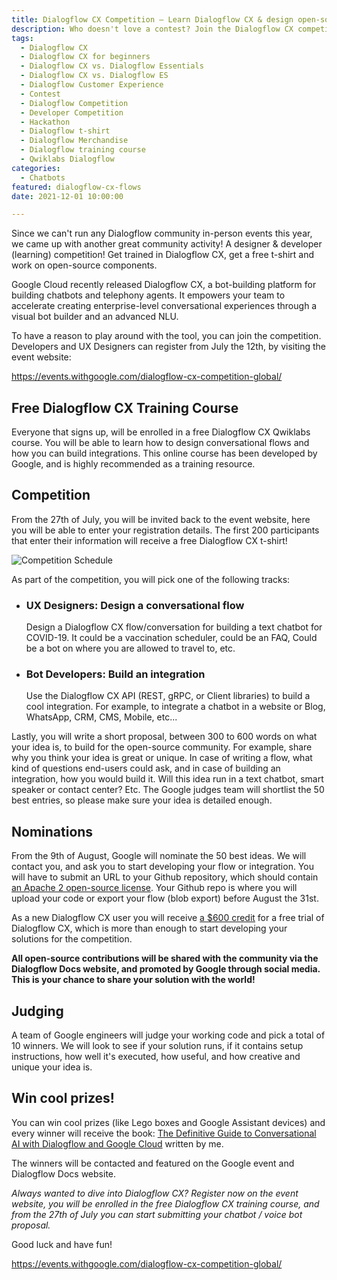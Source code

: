 ```yaml
---
title: Dialogflow CX Competition — Learn Dialogflow CX & design open-source components
description: Who doesn't love a contest? Join the Dialogflow CX competition to win cool prizes! Enroll to a free Dialogflow training course and get a free Dialogflow t-shirt.
tags:
  - Dialogflow CX
  - Dialogflow CX for beginners
  - Dialogflow CX vs. Dialogflow Essentials
  - Dialogflow CX vs. Dialogflow ES
  - Dialogflow Customer Experience
  - Contest
  - Dialogflow Competition
  - Developer Competition
  - Hackathon
  - Dialogflow t-shirt
  - Dialogflow Merchandise
  - Dialogflow training course
  - Qwiklabs Dialogflow
categories:
  - Chatbots
featured: dialogflow-cx-flows
date: 2021-12-01 10:00:00

---
```


Since we can't run any Dialogflow community in-person events this year, we came up with another great community activity! A designer & developer (learning) competition! Get trained in Dialogflow CX, get a free t-shirt and work on open-source components.

Google Cloud recently released Dialogflow CX, a bot-building platform for building chatbots and telephony agents. It empowers your team to accelerate creating enterprise-level conversational experiences through a visual bot builder and an advanced NLU.

To have a reason to play around with the tool, you can join the competition. Developers and UX Designers can register from July the 12th, by visiting the event website: 

https://events.withgoogle.com/dialogflow-cx-competition-global/

<!--more-->

## Free Dialogflow CX Training Course
Everyone that signs up, will be enrolled in a free Dialogflow CX Qwiklabs course. You will be able to learn how to design conversational flows and how you can build integrations. This online course has been developed by Google, and is highly recommended as a training resource.

## Competition

From the 27th of July, you will be invited back to the event website, here you will be able to enter your registration details. The first 200 participants that enter their information will receive a free Dialogflow CX t-shirt!

![Competition Schedule](/images/dialogflow-competition.png)

As part of the competition, you will pick one of the following tracks:

<ul>
<li>
<h3>UX Designers: Design a conversational flow</h3>
<p>
Design a Dialogflow CX flow/conversation for building a text chatbot for COVID-19. It could be a vaccination scheduler, could be an FAQ, Could be a bot on where you are allowed to travel to, etc.
</p>
</li>
<li>
<h3>Bot Developers: Build an integration</h3>
<p>
Use the Dialogflow CX API (REST, gRPC, or Client libraries) to build a cool integration. For example, to integrate a chatbot in a website or Blog, WhatsApp, CRM, CMS, Mobile, etc...
</p>
</li>
</ul>

Lastly, you will write a short proposal, between 300 to 600 words on what your idea is, to build for the open-source community. For example, share why you think your idea is great or unique. In case of writing a flow, what kind of questions end-users could ask, and in case of building an integration, how you would build it. Will this idea run in a text chatbot, smart speaker or contact center? Etc.
The Google judges team will shortlist the 50 best entries, so please make sure your idea is detailed enough.

## Nominations

From the 9th of August, Google will nominate the 50 best ideas. We will contact you, and ask you to start developing your flow or integration. You will have to submit an URL to your Github repository, which should contain [an Apache 2 open-source license](https://www.apache.org/licenses/LICENSE-2.0). Your Github repo is where you will upload your code or export your flow (blob export) before August the 31st.

As a new Dialogflow CX user you will receive [a $600 credit](https://cloud.google.com/dialogflow/pricing?utm_source=ext&utm_medium=partner&utm_campaign=CDR_lee_aiml_dialogflow_contest_cx_&utm_content=-#cx-trial) for a free trial of Dialogflow CX, which is more than enough to start developing your solutions for the competition.

**All open-source contributions will be shared with the community via the Dialogflow Docs website, and promoted by Google through social media. This is your chance to share your solution with the world!**

## Judging

A team of Google engineers will judge your working code and pick a total of 10 winners. We will look to see if your solution runs, if it contains setup instructions, how well it's executed, how useful, and how creative and unique your idea is.

## Win cool prizes!

You can win cool prizes (like Lego boxes and Google Assistant devices) and every winner will receive the book: [The Definitive Guide to Conversational AI with Dialogflow and Google Cloud](https://www.amazon.com/Definitive-Guide-Conversational-Dialogflow-Google/dp/1484270134/ref=sr_1_1?dchild=1&keywords=the+definitive+guide+to+conversational+ai&qid=1625732877&sr=8-1) written by me.

The winners will be contacted and featured on the Google event and Dialogflow Docs website.

_Always wanted to dive into Dialogflow CX? Register now on the event website, you will be enrolled in the free Dialogflow CX training course, and from the 27th of July you can start submitting your chatbot / voice bot proposal._

Good luck and have fun!

https://events.withgoogle.com/dialogflow-cx-competition-global/

<!--
<script type="application/ld+json">
    {
    "@context": "https://schema.org",
    "@type": "VideoObject",
    "name": "An introduction to Dialogflow CX",
    "description": "Dialogflow CX is a separate product that will coexist with Dialogflow Essentials. When you are an enterprise customer building a large & complex chatbot platform or contact center customer experience when data regionalization is crucial for you (because of GDPR) or your conversation requires lots of turn-taking turns and dialogue branches, Dialogflow CX is the tool to use.",
    "thumbnailUrl": [
        "https://img.youtube.com/vi/E96x7t4PmOw/default.jpg",
        "https://img.youtube.com/vi/E96x7t4PmOw/0.jpg",
        "https://img.youtube.com/vi/E96x7t4PmOw/sddefault.jpg",
        "https://img.youtube.com/vi/E96x7t4PmOw/mqdefault.jpg",
        "https://img.youtube.com/vi/E96x7t4PmOw/hqdefault.jpg",
        "https://img.youtube.com/vi/E96x7t4PmOw/maxresdefault.jpg"
        ],
    "uploadDate": "2020-11-10T08:00:00.000Z",
    "contentUrl": "https://www.leeboonstra.dev/Chatbots/dialogflow-cx-introduction/",
    "embedUrl": "https://www.youtube.com/embed/E96x7t4PmOw "
    }
</script>-->